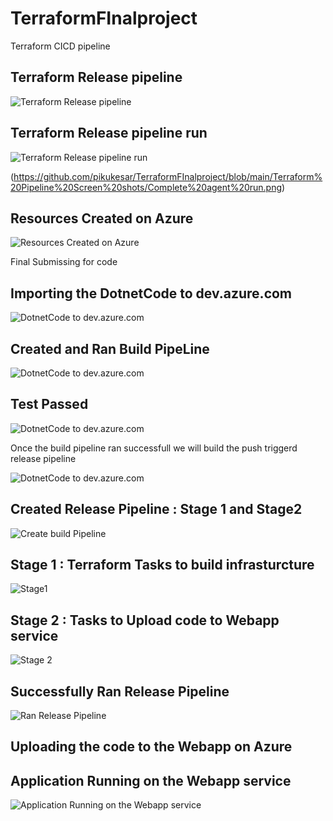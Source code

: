 # TerraformFInalproject

Terraform CICD pipeline


## Terraform Release pipeline

![Terraform Release pipeline](https://github.com/pikukesar/TerraformFInalproject/blob/main/Terraform%20Pipeline%20Screen%20shots/Created%20Terraform%20release%20pipeline.png)


## Terraform Release pipeline run

![Terraform Release pipeline run](https://github.com/pikukesar/TerraformFInalproject/blob/main/Terraform%20Pipeline%20Screen%20shots/Completed%20Running%20pipeline%20%20Successfully.png)

(https://github.com/pikukesar/TerraformFInalproject/blob/main/Terraform%20Pipeline%20Screen%20shots/Complete%20agent%20run.png)

## Resources Created on Azure

![Resources Created on Azure](https://github.com/pikukesar/TerraformFInalproject/blob/main/Terraform%20Pipeline%20Screen%20shots/ResourcesCreated.png)

Final Submissing for code 

## Importing the DotnetCode to dev.azure.com

![DotnetCode to dev.azure.com](https://github.com/pikukesar/TerraformFInalproject/blob/main/Screen%20Shots/Imported%20the%20DotnetCode%20to%20dev.azure.com.png)

## Created and Ran Build PipeLine

![DotnetCode to dev.azure.com](https://github.com/pikukesar/TerraformFInalproject/blob/main/Screen%20Shots/Created%20and%20Ran%20Build%20PipeLine.png)

## Test Passed

![DotnetCode to dev.azure.com](https://github.com/pikukesar/TerraformFInalproject/blob/main/Screen%20Shots/Test%20Passed.png)
 
 Once the build pipeline ran successfull we will build the push triggerd release pipeline
 
![DotnetCode to dev.azure.com](https://github.com/pikukesar/TerraformFInalproject/blob/main/Screen%20Shots/Passed%20Test.png) 
 
## Created Release Pipeline : Stage 1 and Stage2 

![Create build Pipeline](https://github.com/pikukesar/TerraformFInalproject/blob/main/Screen%20Shots/BuildReleasePipeline.png)
 
 
 ## Stage 1 : Terraform Tasks to build infrasturcture 
 
![Stage1](https://github.com/pikukesar/TerraformFInalproject/blob/main/Screen%20Shots/TerraformTasks.png)
 
 ## Stage 2 : Tasks to Upload code to Webapp service
 
![Stage 2](https://github.com/pikukesar/TerraformFInalproject/blob/main/Screen%20Shots/WebappToAzure.png)
 
## Successfully Ran Release Pipeline

![Ran Release Pipeline](https://github.com/pikukesar/TerraformFInalproject/blob/main/Screen%20Shots/Uploading%20code%20to%20Azure%20Webapp%20Service.png)
 
 ## Uploading the code to the Webapp on Azure 
 
 
## Application Running on the Webapp service
 
 ![Application Running on the Webapp service ](https://github.com/pikukesar/TerraformFInalproject/blob/main/Screen%20Shots/Application%20Running%20on%20the%20Webapp%20service.png)
 
 
